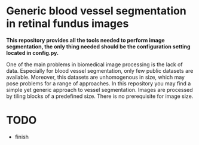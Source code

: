 # Generic blood vessel segmentation in retinal fundus images

**This repository provides all the tools needed to perform image segmentation, the only thing needed should be the configuration setting located in config.py.**

One of the main problems in biomedical image processing is the lack of data. Especially for blood vessel segmentation,
only few public datasets are available. Moreover, this datasets are unhomogenous in size, which may pose problems for a range of approaches. In this repository you may find a simple yet generic approach to vessel segmentation. Images are processed by tiling blocks of a predefined size. There is no prerequisite for image size.

# TODO
 - finish
